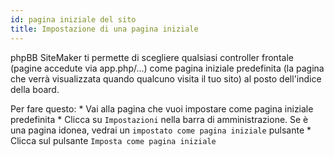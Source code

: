 ```yaml
---
id: pagina iniziale del sito
title: Impostazione di una pagina iniziale
---
```


phpBB SiteMaker ti permette di scegliere qualsiasi controller frontale (pagine accedute via app.php/...) come pagina iniziale predefinita (la pagina che verrà visualizzata quando qualcuno visita il tuo sito) al posto dell'indice della board.

Per fare questo: * Vai alla pagina che vuoi impostare come pagina iniziale predefinita * Clicca su `Impostazioni` nella barra di amministrazione. Se è una pagina idonea, vedrai un `impostato come pagina iniziale` pulsante * Clicca sul pulsante `Imposta come pagina iniziale`